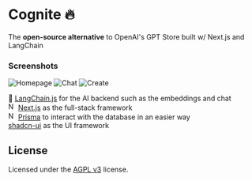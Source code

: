 # Cognite 🔥
The **open-source alternative** to OpenAI's GPT Store built w/ Next.js and LangChain

### Screenshots
![Homepage](https://github.com/AyaanZaveri/cognite/assets/63752541/5ffe48a3-6b03-4b9f-b1b1-52b3f19290e0)
![Chat](https://github.com/AyaanZaveri/cognite/assets/63752541/8ee93c37-a537-4f33-829c-1260361b4378)
![Create](https://github.com/AyaanZaveri/cognite/assets/63752541/1d1fa03a-1005-48c9-9c97-f65b9e1ec859)



🦜 [LangChain.js](https://github.com/langchain-ai/langchainjs) for the AI backend such as the embeddings and chat  
<img src="https://cdn.simpleicons.org/nextdotjs/000/fff" alt="Next" width=16> [Next.js](https://github.com/vercel/next.js) as the full-stack framework  
<img src="https://cdn.simpleicons.org/prisma/000/fff" alt="Next" width=16> [Prisma](https://github.com/prisma/prisma) to interact with the database in an easier way  
[shadcn-ui](https://github.com/shadcn-ui/ui) as the UI framework

## License
Licensed under the [AGPL v3](https://www.gnu.org/licenses/agpl-3.0.en.html) license.
